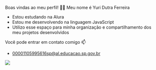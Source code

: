 Boas vindas ao meu perfil! 💜🌙
Meu nome é Yuri Dutra Ferreira

- Estou estudando na Alura
- Estou me desenvolvendo na linguagem JavaScript
- Utilizo esse espaço para minha organização e compartilhamento dos meu projetos desenvolvidos

Você pode entrar em contato comigo 📫
- 00001105995616sp@al.educacao.sp.gov.br

![](https://i.pinimg.com/originals/c2/e2/1a/c2e21a9d8e17c1d335166dbcbe0bd1bf.gif)
